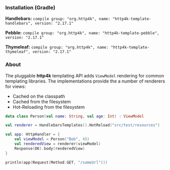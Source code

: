 ### Installation (Gradle)
**Handlebars:** ```compile group: "org.http4k", name: "http4k-template-handlebars", version: "2.17.1"```

**Pebble:** ```compile group: "org.http4k", name: "http4k-template-pebble", version: "2.17.1"```

**Thymeleaf:** ```compile group: "org.http4k", name: "http4k-template-thymeleaf", version: "2.17.1"```

### About
The pluggable **http4k** templating API adds `ViewModel` rendering for common templating libraries. The implementations provide the a number of renderers for views:
* Cached on the classpath
* Cached from the filesystem
* Hot-Reloading from the filesystem

```kotlin
data class Person(val name: String, val age: Int) : ViewModel

val renderer = HandlebarsTemplates().HotReload("src/test/resources")

val app: HttpHandler = {
    val viewModel = Person("Bob", 45)
    val renderedView = renderer(viewModel)
    Response(OK).body(renderedView)
}

println(app(Request(Method.GET, "/someUrl")))
```
